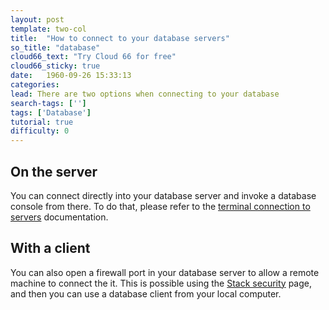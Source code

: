 ```yaml
---
layout: post
template: two-col
title:  "How to connect to your database servers"
so_title: "database"
cloud66_text: "Try Cloud 66 for free"
cloud66_sticky: true
date:   1960-09-26 15:33:13
categories: 
lead: There are two options when connecting to your database
search-tags: ['']
tags: ['Database']
tutorial: true
difficulty: 0
---
```


## On the server

You can connect directly into your database server and invoke a database console from there. To do that, please refer to the [terminal connection to servers](http://help.cloud66.com/building-your-stack/ssh-to-your-server) documentation.

## With a client

You can also open a firewall port in your database server to allow a remote machine to connect the it. This is possible using the [Stack security](http://help.cloud66.com/building-your-stack/stack-network-settings) page, and then you can use a database client from your local computer.